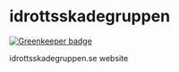 # idrottsskadegruppen

[![Greenkeeper badge](https://badges.greenkeeper.io/marcneander/idrottsskadegruppen.se.svg)](https://greenkeeper.io/)

idrottsskadegruppen.se website
